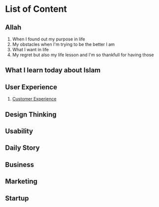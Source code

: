# List of Content

## Allah
1. When I found out my purpose in life
2. My obstacles when I'm trying to be the better I am
3. What I want in life
4. My regret but also my life lesson and I'm so thankfull for having those

## What I learn today about Islam

## User Experience
1. <a href="https://oak.my.id/customer-experience">Customer Experience</a>


## Design Thinking

## Usability

## Daily Story

## Business

## Marketing

## Startup
